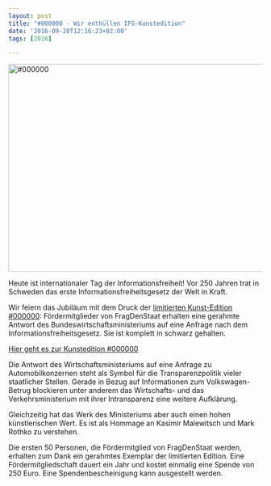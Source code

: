```yaml
---
layout: post
title: "#000000 - Wir enthüllen IFG-Kunstedition"
date: '2016-09-28T12:16:23+02:00'
tags: [2016]

---
```

<a href="https://netzpolitik.org/wp-upload/2016/09/000000.jpg"><img src="https://netzpolitik.org/wp-upload/2016/09/000000-730x411.jpg" alt="#000000" width="730" height="411" class="aligncenter size-large wp-image-134036" /></a>

Heute ist internationaler Tag der Informationsfreiheit! Vor 250 Jahren trat in Schweden das erste Informationsfreiheitsgesetz der Welt in Kraft.

Wir feiern das Jubiläum mit dem Druck der <a href="http://000000.limited/">limitierten Kunst-Edition #000000</a>: Fördermitglieder von FragDenStaat erhalten eine gerahmte Antwort des Bundeswirtschaftsministeriums auf eine Anfrage nach dem Informationsfreiheitsgesetz. Sie ist komplett in schwarz gehalten.

<a href="http://000000.limited/">Hier geht es zur Kunstedition #000000</a>

Die Antwort des Wirtschaftsministeriums auf eine Anfrage zu Automobilkonzernen steht als Symbol für die Transparenzpolitik vieler staatlicher Stellen. Gerade in Bezug auf Informationen zum Volkswagen-Betrug blockieren unter anderem das Wirtschafts- und das Verkehrsministerium mit ihrer Intransparenz eine weitere Aufklärung.

Gleichzeitig hat das Werk des Ministeriums aber auch einen hohen künstlerischen Wert. Es ist als Hommage an Kasimir Malewitsch und Mark Rothko zu verstehen.

Die ersten 50 Personen, die Fördermitglied von FragDenStaat werden, erhalten zum Dank ein gerahmtes Exemplar der limitierten Edition. Eine Fördermitgliedschaft dauert ein Jahr und kostet einmalig eine Spende von 250 Euro. Eine Spendenbescheinigung kann ausgestellt werden.
